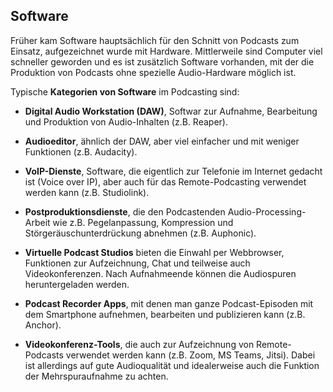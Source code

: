 ## Software

Früher kam Software hauptsächlich für den Schnitt von Podcasts zum Einsatz, aufgezeichnet wurde mit Hardware. Mittlerweile sind Computer viel schneller geworden und es ist zusätzlich Software vorhanden, mit der die Produktion von Podcasts ohne spezielle Audio-Hardware möglich ist.

Typische **Kategorien von Software** im Podcasting sind:

- **Digital Audio Workstation (DAW)**, Softwar zur Aufnahme, Bearbeitung und Produktion von Audio-Inhalten (z.B. Reaper).

- **Audioeditor**, ähnlich der DAW, aber viel einfacher und mit weniger Funktionen (z.B. Audacity).

- **VoIP-Dienste**, Software, die eigentlich zur Telefonie im Internet gedacht ist (Voice over IP), aber auch für das Remote-Podcasting verwendet werden kann (z.B. Studiolink).

- **Postproduktionsdienste**, die den Podcastenden Audio-Processing-Arbeit wie z.B. Pegelanpassung, Kompression und Störgeräuschunterdrückung abnehmen (z.B. Auphonic).

- **Virtuelle Podcast Studios** bieten die Einwahl per Webbrowser, Funktionen zur Aufzeichnung, Chat und teilweise auch Videokonferenzen. Nach Aufnahmeende können die Audiospuren heruntergeladen werden.

- **Podcast Recorder Apps**, mit denen man ganze Podcast-Episoden mit dem Smartphone aufnehmen, bearbeiten und publizieren kann (z.B. Anchor).

- **Videokonferenz-Tools**, die auch zur Aufzeichnung von Remote-Podcasts verwendet werden kann (z.B. Zoom, MS Teams, Jitsi). Dabei ist allerdings auf gute Audioqualität und idealerweise auch die Funktion der Mehrspuraufnahme zu achten.
